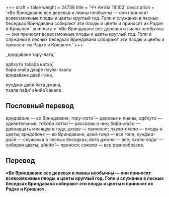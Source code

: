 +++
draft = false
weight = 24738
title = 'ЧЧ Антйа 18.102'
description = '«Во Вриндаване все деревья и лианы необычны — они приносят всевозможные плоды и цветы круглый год. Гопи и служанки в лесных беседках Вриндавана собирают эти плоды и цветы и приносят их Радхе и Кришне».'
summary = '«Во Вриндаване все деревья и лианы необычны — они приносят всевозможные плоды и цветы круглый год. Гопи и служанки в лесных беседках Вриндавана собирают эти плоды и цветы и приносят их Радхе и Кришне».'
+++

_вр̣нда̄ване тару-лата̄,  
  
адбхута та̄ха̄ра катха̄,  
ба̄ра-ма̄са дхаре пхула-пхала  
вр̣нда̄ване девӣ-ган̣а,  
  
кун̃джа-да̄сӣ йата джана,  
пхала па̄д̣и’ а̄нийа̄ сакала_

## Пословный перевод

_вр̣нда̄ване_ — во Вриндаване; _тару_\-_лата̄_ — деревья и лианы; _адбхута_ — удивительные; _та̄ха̄ра_ _катха̄_ — рассказы о них; _ба̄ра_\-_ма̄са_ — двенадцать месяцев в году; _дхаре_ — приносят; _пхула_\-_пхала_ — плоды и цветы; _вр̣нда̄ване_ — во Вриндаване; _девӣ_\-_ган̣а_ — все _гопи_; _кун̃джа_\-_да̄сӣ_ — служанки в лесных беседках; _йата_ _джана_ — все; _пхала_ _па̄д̣и’_ — собирая цветы; _а̄нийа̄_ — принося; _сакала_ — все разнообразие.

## Перевод

**«Во Вриндаване все деревья и лианы необычны — они приносят всевозможные плоды и цветы круглый год. Гопи и служанки в лесных беседках Вриндавана собирают эти плоды и цветы и приносят их Радхе и Кришне».**
